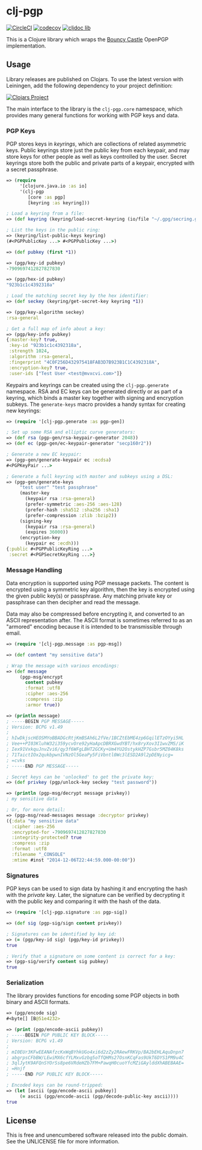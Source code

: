 clj-pgp
=======

[![CircleCI](https://dl.circleci.com/status-badge/img/gh/greglook/clj-pgp/tree/main.svg?style=shield)](https://dl.circleci.com/status-badge/redirect/gh/greglook/clj-pgp/tree/main)
[![codecov](https://codecov.io/gh/greglook/clj-pgp/branch/main/graph/badge.svg)](https://codecov.io/gh/greglook/clj-pgp)
[![cljdoc lib](https://img.shields.io/badge/cljdoc-lib-blue.svg)](https://cljdoc.org/d/mvxcvi/clj-pgp/)

This is a Clojure library which wraps the
[Bouncy Castle](http://bouncycastle.org/) OpenPGP implementation.

## Usage

Library releases are published on Clojars. To use the latest version with
Leiningen, add the following dependency to your project definition:

[![Clojars Project](http://clojars.org/mvxcvi/clj-pgp/latest-version.svg)](http://clojars.org/mvxcvi/clj-pgp)

The main interface to the library is the `clj-pgp.core` namespace, which
provides many general functions for working with PGP keys and data.

### PGP Keys

PGP stores keys in _keyrings_, which are collections of related asymmetric keys.
Public keyrings store just the public key from each keypair, and may store keys
for other people as well as keys controlled by the user. Secret keyrings store
both the public and private parts of a keypair, encrypted with a secret
passphrase.

```clojure
=> (require
     '[clojure.java.io :as io]
     '(clj-pgp
        [core :as pgp]
        [keyring :as keyring]))

; Load a keyring from a file:
=> (def keyring (keyring/load-secret-keyring (io/file "~/.gpg/secring.gpg")))

; List the keys in the public ring:
=> (keyring/list-public-keys keyring)
(#<PGPPublicKey ...> #<PGPPublicKey ...>)

=> (def pubkey (first *1))

=> (pgp/key-id pubkey)
-7909697412827827830

=> (pgp/hex-id pubkey)
"923b1c1c4392318a"

; Load the matching secret key by the hex identifier:
=> (def seckey (keyring/get-secret-key keyring *1))

=> (pgp/key-algorithm seckey)
:rsa-general

; Get a full map of info about a key:
=> (pgp/key-info pubkey)
{:master-key? true,
 :key-id "923b1c1c4392318a",
 :strength 1024,
 :algorithm :rsa-general,
 :fingerprint "4C0F256D432975418FAB3D7B923B1C1C4392318A",
 :encryption-key? true,
 :user-ids ["Test User <test@mvxcvi.com>"]}
```

Keypairs and keyrings can be created using the `clj-pgp.generate` namespace.
RSA and EC keys can be generated directly or as part of a keyring, which binds a
master key together with signing and encryption subkeys. The `generate-keys`
macro provides a handy syntax for creating new keyrings:

```clojure
=> (require '[clj-pgp.generate :as pgp-gen])

; Set up some RSA and elliptic curve generators:
=> (def rsa (pgp-gen/rsa-keypair-generator 2048))
=> (def ec (pgp-gen/ec-keypair-generator "secp160r2"))

; Generate a new EC keypair:
=> (pgp-gen/generate-keypair ec :ecdsa)
#<PGPKeyPair ...>

; Generate a full keyring with master and subkeys using a DSL:
=> (pgp-gen/generate-keys
     "test user" "test passphrase"
     (master-key
       (keypair rsa :rsa-general)
       (prefer-symmetric :aes-256 :aes-128)
       (prefer-hash :sha512 :sha256 :sha1)
       (prefer-compression :zlib :bzip2))
     (signing-key
       (keypair rsa :rsa-general)
       (expires 36000))
     (encryption-key
       (keypair ec :ecdh)))
{:public #<PGPPublicKeyRing ...>
 :secret #<PGPSecretKeyRing ...>}
```

### Message Handling

Data encryption is supported using PGP message packets. The content is encrypted
using a symmetric key algorithm, then the key is encrypted using the given
public key(s) or passphrase. Any matching private key or passphrase can then
decipher and read the message.

Data may also be compressed before encrypting it, and converted to an ASCII
representation after. The ASCII format is sometimes referred to as an "armored"
encoding because it is intended to be transmissible through email.

```clojure
=> (require '[clj-pgp.message :as pgp-msg])

=> (def content "my sensitive data")

; Wrap the message with various encodings:
=> (def message
     (pgp-msg/encrypt
       content pubkey
       :format :utf8
       :cipher :aes-256
       :compress :zip
       :armor true))

=> (println message)
; -----BEGIN PGP MESSAGE-----
; Version: BCPG v1.49
;
; hIwDkjscHEOSMYoBBADGcRtjKmBSAh6L2fVe/1BCZtEbME4zp6GqilETzOYyi5HL
; Vee++PI03KluhW32i359ycvOre92yHaApcDBRXGwdYBT/hx8ryXov3I1wvZMS/iK
; Iex91VxkquJnvZvi6/qy3f6WFgLBHT2GCKy+Um4YU2OstykHZP7Gsbr5MZ04K8ks
; 71TaictIOx2qukbpwnIVNzOl5GeaPy5FiVbntl0Wc3lESD2A9l2pDENyicg=
; =cvks
; -----END PGP MESSAGE-----

; Secret keys can be 'unlocked' to get the private key:
=> (def privkey (pgp/unlock-key seckey "test password"))

=> (println (pgp-msg/decrypt message privkey))
; my sensitive data

; Or, for more detail:
=> (pgp-msg/read-messages message :decryptor privkey)
({:data "my sensitive data"
  :cipher :aes-256
  :encrypted-for -7909697412827827830
  :integrity-protected? true
  :compress :zip
  :format :utf8
  :filename "_CONSOLE"
  :mtime #inst "2014-12-06T22:44:59.000-00:00"})
```

### Signatures

PGP keys can be used to sign data by hashing it and encrypting the hash with the
_private_ key. Later, the signature can be verified by decrypting it with the
public key and comparing it with the hash of the data.

```clojure
=> (require '[clj-pgp.signature :as pgp-sig])

=> (def sig (pgp-sig/sign content privkey))

; Signatures can be identified by key id:
=> (= (pgp/key-id sig) (pgp/key-id privkey))
true

; Verify that a signature on some content is correct for a key:
=> (pgp-sig/verify content sig pubkey)
true
```

### Serialization

The library provides functions for encoding some PGP objects in both binary and
ASCII formats.

```clojure
=> (pgp/encode sig)
#<byte[] [B@51e4232>

=> (print (pgp/encode-ascii pubkey))
; -----BEGIN PGP PUBLIC KEY BLOCK-----
; Version: BCPG v1.49
;
; mI0EUr3KFwEEANAfzcKxWqBYhkUGo4xi6d2zZy2RAewFRKVp/BA2bEHLAquDnpn7
; abgrpsCFbBW/LEwiMX6cfYLMxvGzbg5oTfQHMs27OsnKCqFas9UkT6DYS1PM9u4C
; 3qlJytK9AFQnSYOrSs8pe6VRdeHZb7FM+PawqH0cuoYfcMZiGAylddXhABEBAAE=
; =Hnjf
; -----END PGP PUBLIC KEY BLOCK-----

; Encoded keys can be round-tripped:
=> (let [ascii (pgp/encode-ascii pubkey)]
     (= ascii (pgp/encode-ascii (pgp/decode-public-key ascii))))
true
```

## License

This is free and unencumbered software released into the public domain.
See the UNLICENSE file for more information.
